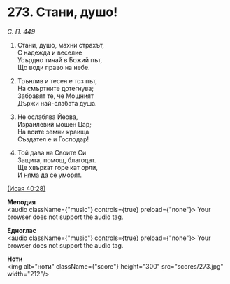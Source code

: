 # 273. Стани, душо!  

*С. П. 449*  

1. Стани, душо, махни страхът,  
С надежда и веселие  
Усърдно тичай в Божий път,  
Що води право на небе.  

2. Трънлив и тесен е тоз път,  
На смъртните дотегнува;  
Забравят те, че Мощният  
Държи най-слабата душа.  

3. Не ослабява Йеова,  
Израилевий мощен Цар;  
На всите земни краища  
Създател е и Господар!  

4. Той дава на Своите Си  
Защита, помощ, благодат.  
Ще хвъркат горе кат орли,  
И няма да се уморят.  

[(Исая 40:28)](http://biblia.bg/index.php?k=23&g=40&s=28)  

__Мелодия__  
<audio className={"music"} controls={true} preload={"none"}><source src="mp3/273.mp3" type="audio/mpeg"/>
Your browser does not support the audio tag.
</audio>  

__Едноглас__  
<audio className={"music"} controls={true} preload={"none"}><source src="transp/273.mp3" type="audio/mpeg"/>
Your browser does not support the audio tag.
</audio>  

__Ноти__  
<img alt="ноти" className={"score"} height="300" src="scores/273.jpg" width="212"/>
